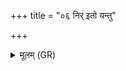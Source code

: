 +++
title = "०६ निर् इतो यन्तु"

+++
<details><summary>मूलम् (GR)</summary>

निर् इतो यन्तु नैरृता  
मृत्यव एकशतं परः ।  
सेधाम एषां यत् तमः  
प्राणं ज्योतिश् च दध्महे ॥
</details>